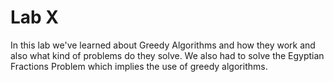 # Lab X

In this lab we've learned about Greedy Algorithms and how they work and also what kind of problems do they solve.
We also had to solve the Egyptian Fractions Problem which implies the use of greedy algorithms. 



